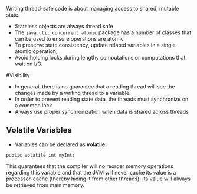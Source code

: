 Writing thread-safe code is about managing access to shared, mutable state.
- Stateless objects are always thread safe
- The ```java.util.concurrent.atomic``` package has a number of classes that can be used to ensure operations are atomic
- To preserve state consistency, update related variables in a single atomic operation;
- Avoid holding locks during lengthy computations or computations that wait on I/O.

#Visibility
- In general, there is no guarantee that a reading thread will see the changes made by a writing thread to a variable.
- In order to prevent reading state data, the threads must synchronize on a common lock
- Always use proper synchronization when data is shared across threads
## Volatile Variables
- Variables can be declared as **volatile**:
```
public volatile int myInt;
```
This guarantees that the compiler will no reorder memory operations regarding this variable and that the JVM will never cache its value is a processor-cache (thereby hiding it from other threads).  Its value will always be retrieved from main memory.
